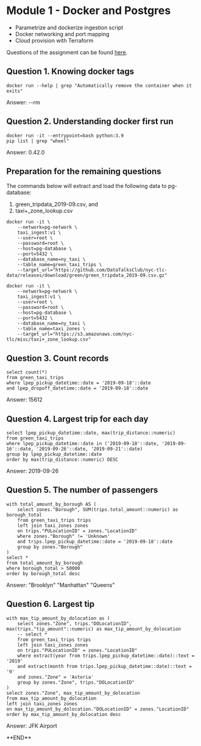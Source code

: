 # Module 1 - Docker and Postgres
- Parametrize and dockerize ingestion script
- Docker networking and port mapping
- Cloud provision with Terraform

Questions of the assignment can be found [here](https://github.com/fungss/data-engineering-zoomcamp-2024/blob/main/modules/module-1/homework.md).

## Question 1. Knowing docker tags
```
docker run --help | grep "Automatically remove the container when it exits"
```
Answer: --rm

## Question 2. Understanding docker first run
```
docker run -it --entrypoint=bash python:3.9
pip list | grep "wheel"
```
Answer: 0.42.0

## Preparation for the remaining questions
The commands below will extract and load the following data to pg-database:
1. green_tripdata_2019-09.csv, and
2. taxi+_zone_lookup.csv
```
docker run -it \
    --network=pg-network \
    taxi_ingest:v1 \
    --user=root \
    --password=root \
    --host=pg-database \
    --port=5432 \
    --database_name=ny_taxi \
    --table_name=green_taxi_trips \
    --target_url="https://github.com/DataTalksClub/nyc-tlc-data/releases/download/green/green_tripdata_2019-09.csv.gz"
```

```
docker run -it \
    --network=pg-network \
    taxi_ingest:v1 \
    --user=root \
    --password=root \
    --host=pg-database \
    --port=5432 \
    --database_name=ny_taxi \
    --table_name=taxi_zones \
    --target_url="https://s3.amazonaws.com/nyc-tlc/misc/taxi+_zone_lookup.csv"
```

## Question 3. Count records
```
select count(*)
from green_taxi_trips
where lpep_pickup_datetime::date = '2019-09-18'::date
and lpep_dropoff_datetime::date = '2019-09-18'::date
```
Answer: 15612

## Question 4. Largest trip for each day
```
select lpep_pickup_datetime::date, max(trip_distance::numeric)
from green_taxi_trips
where lpep_pickup_datetime::date in ('2019-09-18'::date, '2019-09-16'::date, '2019-09-26'::date, '2019-09-21'::date)
group by lpep_pickup_datetime::date
order by max(trip_distance::numeric) DESC
```
Answer: 2019-09-26

## Question 5. The number of passengers
```
with total_amount_by_borough AS (
	select zones."Borough", SUM(trips.total_amount::numeric) as borough_total
	from green_taxi_trips trips
	left join taxi_zones zones
	on trips."PULocationID" = zones."LocationID"
	where zones."Borough" != 'Unknown'
	and trips.lpep_pickup_datetime::date = '2019-09-18'::date
	group by zones."Borough"
)
select *
from total_amount_by_borough
where borough_total > 50000
order by borough_total desc
```
Answer: "Brooklyn" "Manhattan" "Queens"

## Question 6. Largest tip
```
with max_tip_amount_by_dolocation as (
	select zones."Zone", trips."DOLocationID", max(trips."tip_amount"::numeric) as max_tip_amount_by_dolocation
	-- select *
	from green_taxi_trips trips
	left join taxi_zones zones
	on trips."PULocationID" = zones."LocationID"
	where extract(year from trips.lpep_pickup_datetime::date)::text = '2019'
	and extract(month from trips.lpep_pickup_datetime::date)::text = '9'
	and zones."Zone" = 'Astoria'
	group by zones."Zone", trips."DOLocationID"
)
select zones."Zone", max_tip_amount_by_dolocation
from max_tip_amount_by_dolocation
left join taxi_zones zones
on max_tip_amount_by_dolocation."DOLocationID" = zones."LocationID"
order by max_tip_amount_by_dolocation desc
```
Answer: JFK Airport

<div align=”center”>**END**</div>